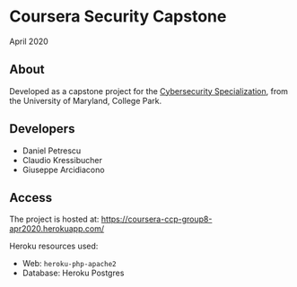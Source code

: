 # Coursera Security Capstone

April 2020

## About

Developed as a capstone project for the [Cybersecurity Specialization](https://www.coursera.org/learn/cyber-security-capstone), from the University of Maryland, College Park.

## Developers

* Daniel Petrescu
* Claudio Kressibucher
* Giuseppe Arcidiacono

## Access

The project is hosted at: https://coursera-ccp-group8-apr2020.herokuapp.com/

Heroku resources used:

* Web: `heroku-php-apache2`
* Database: Heroku Postgres
